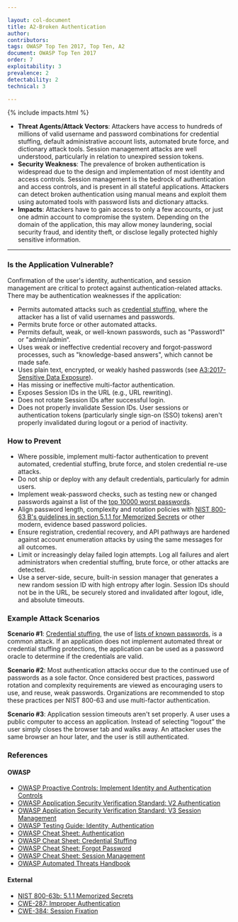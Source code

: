 ```yaml
---

layout: col-document
title: A2-Broken Authentication
author:
contributors:
tags: OWASP Top Ten 2017, Top Ten, A2
document: OWASP Top Ten 2017
order: 7
exploitability: 3
prevalence: 2
detectability: 2
technical: 3

---
```


{% include impacts.html %}

* **Threat Agents/Attack Vectors**: Attackers have access to hundreds of millions of valid username and password combinations for credential stuffing, default administrative account lists, automated brute force, and dictionary attack tools. Session management attacks are well understood, particularly in relation to unexpired session tokens.
* **Security Weakness**: The prevalence of broken authentication is widespread due to the design and implementation of most identity and access controls. Session management is the bedrock of authentication and access controls, and is present in all stateful applications.
Attackers can detect broken authentication using manual means and exploit them using automated tools with password lists and dictionary attacks.
* **Impacts**: Attackers have to gain access to only a few accounts, or just one admin account to compromise the system. Depending on the domain of the application, this may allow money laundering, social security fraud, and identity theft, or disclose legally protected highly sensitive information.

---

### Is the Application Vulnerable?

Confirmation of the user's identity, authentication, and session management are critical to protect against authentication-related attacks. There may be authentication weaknesses if the application:

* Permits automated attacks such as [credential stuffing](/www-community/attacks/Credental_stuffing), where the attacker has a list of valid usernames and passwords.
* Permits brute force or other automated attacks.
* Permits default, weak, or well-known passwords, such as "Password1" or "admin/admin“.
* Uses weak or ineffective credential recovery and forgot-password processes, such as "knowledge-based answers", which cannot be made safe.
* Uses plain text, encrypted, or weakly hashed passwords (see [A3:2017-Sensitive Data Exposure](Top_10-2017_A3-Sensitive_Data_Exposure)).
* Has missing or ineffective multi-factor authentication.
* Exposes Session IDs in the URL (e.g., URL rewriting).
* Does not rotate Session IDs after successful login.
* Does not properly invalidate Session IDs. User sessions or authentication tokens (particularly single sign-on (SSO) tokens) aren't properly invalidated during logout or a period of inactivity.

### How to Prevent

* Where possible, implement multi-factor authentication to prevent automated, credential stuffing, brute force, and stolen credential re-use attacks.
* Do not ship or deploy with any default credentials, particularly for admin users.
* Implement weak-password checks, such as testing new or changed passwords against a list of the [top 10000 worst passwords](https://github.com/danielmiessler/SecLists/tree/master/Passwords).
* Align password length, complexity and rotation policies with [NIST 800-63 B's guidelines in section 5.1.1 for Memorized Secrets](https://pages.nist.gov/800-63-3/sp800-63b.html#memsecret) or other modern, evidence based password policies.
* Ensure registration, credential recovery, and API pathways are hardened against account enumeration attacks by using the same messages for all outcomes.
* Limit or increasingly delay failed login attempts. Log all failures and alert administrators when credential stuffing, brute force, or other attacks are detected.
* Use a server-side, secure, built-in session manager that generates a new random session ID with high entropy after login. Session IDs should not be in the URL, be securely stored and invalidated after logout, idle, and absolute timeouts.

### Example Attack Scenarios

**Scenario #1**: [Credential stuffing](/www-community/attacks/Credental_stuffing), the use of [lists of known passwords](https://github.com/danielmiessler/SecLists), is a common attack. If an application does not implement automated threat or credential stuffing protections, the application can be used as a password oracle to determine if the credentials are valid.

**Scenario #2**: Most authentication attacks occur due to the continued use of passwords as a sole factor. Once considered best practices, password rotation and complexity requirements are viewed as encouraging users to use, and reuse, weak passwords. Organizations are recommended to stop these practices per NIST 800-63 and use multi-factor authentication.

**Scenario #3**: Application session timeouts aren't set properly. A user uses a public computer to access an application. Instead of selecting “logout” the user simply closes the browser tab and walks away. An attacker uses the same browser an hour later, and the user is still authenticated. 

### References

#### OWASP

* [OWASP Proactive Controls: Implement Identity and Authentication Controls](/www-community/www-project-proactive-controls)
* [OWASP Application Security Verification Standard: V2 Authentication](/www-community/www-project-application-security-verification-standard)
* [OWASP Application Security Verification Standard: V3 Session Management](/www-community/www-project-application-security-verification-standard)
* [OWASP Testing Guide: Identity, Authentication](/www-community/www-project-testing)
* [OWASP Cheat Sheet: Authentication](https://cheatsheetseries.owasp.org/cheatsheets/Authentication_Cheat_Sheet.html)
* [OWASP Cheat Sheet: Credential Stuffing](https://cheatsheetseries.owasp.org/cheatsheets/Credential_Stuffing_Prevention_Cheat_Sheet.html)
* [OWASP Cheat Sheet: Forgot Password](https://cheatsheetseries.owasp.org/cheatsheets/Forgot_Password_Cheat_Sheet.html)
* [OWASP Cheat Sheet: Session Management](https://cheatsheetseries.owasp.org/cheatsheets/Session_Management_Cheat_Sheet.html)
* [OWASP Automated Threats Handbook](/www-community/www-project-automated-threats-to-web-applications)

#### External

* [NIST 800-63b: 5.1.1 Memorized Secrets](https://pages.nist.gov/800-63-3/sp800-63b.html#memsecret)
* [CWE-287: Improper Authentication](https://cwe.mitre.org/data/definitions/287.html)
* [CWE-384: Session Fixation](https://cwe.mitre.org/data/definitions/384.html)